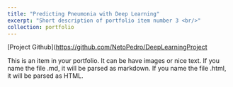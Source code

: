 ```yaml
---
title: "Predicting Pneumonia with Deep Learning"
excerpt: "Short description of portfolio item number 3 <br/>"
collection: portfolio
---
```


[Project Github](https://github.com/NetoPedro/DeepLearningProject

This is an item in your portfolio. It can be have images or nice text. If you name the file .md, it will be parsed as markdown. If you name the file .html, it will be parsed as HTML. 
